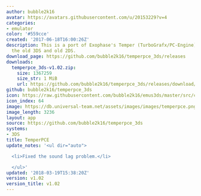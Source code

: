 ```yaml
---
author: bubble2k16
avatar: https://avatars.githubusercontent.com/u/20153229?v=4
categories:
- emulator
color: '#559cce'
created: '2017-06-18T16:00:26Z'
description: This is a port of Exophase's Temper (TurboGrafx/PC-Engine) emulator to
  the old 3DS and old 2DS.
download_page: https://github.com/bubble2k16/temperpce_3ds/releases
downloads:
  temperpce_3ds-v1.02.zip:
    size: 1367259
    size_str: 1 MiB
    url: https://github.com/bubble2k16/temperpce_3ds/releases/download/v1.02/temperpce_3ds-v1.02.zip
github: bubble2k16/temperpce_3ds
icon: https://raw.githubusercontent.com/bubble2k16/emus3ds/master/src/cores/temperpce/assets/icon.png
icon_index: 64
image: https://db.universal-team.net/assets/images/images/temperpce.png
image_length: 3236
layout: app
source: https://github.com/bubble2k16/temperpce_3ds
systems:
- 3DS
title: TemperPCE
update_notes: '<ul dir="auto">

  <li>Fixed the sound lag problem.</li>

  </ul>'
updated: '2018-03-19T15:38:20Z'
version: v1.02
version_title: v1.02
---
```

